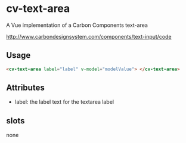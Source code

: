 # cv-text-area

A Vue implementation of a Carbon Components text-area

http://www.carbondesignsystem.com/components/text-input/code

## Usage

```html
<cv-text-area label="label" v-model="modelValue"> </cv-text-area>
```

## Attributes

- label: the label text for the textarea label

## slots

none

